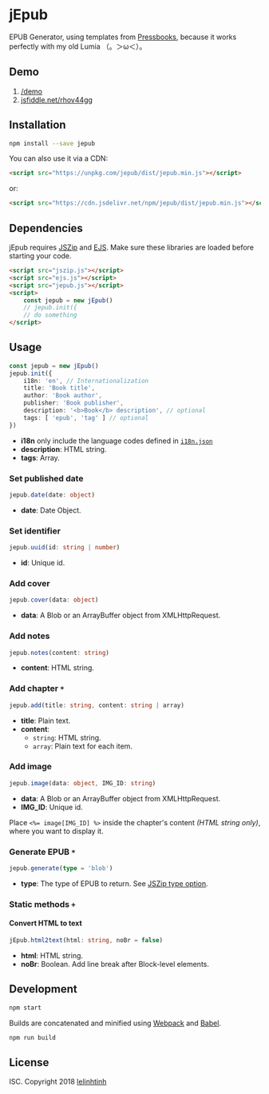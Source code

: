 # jEpub

EPUB Generator, using templates from [Pressbooks](https://pressbooks.com/), because it works perfectly with my old Lumia （。＞ω＜）。

## Demo

1. [/demo](https://lelinhtinh.github.io/jEpub/demo/)
2. [jsfiddle.net/rhov44gg](https://jsfiddle.net/baivong/rhov44gg/embedded/result,resources,js,html/)

## Installation

```bash
npm install --save jepub
```

You can also use it via a CDN:

```html
<script src="https://unpkg.com/jepub/dist/jepub.min.js"></script>
```

or:

```html
<script src="https://cdn.jsdelivr.net/npm/jepub/dist/jepub.min.js"></script>
```

## Dependencies

jEpub requires [JSZip](https://github.com/Stuk/jszip) and [EJS](https://github.com/mde/ejs). Make sure these libraries are loaded before starting your code.

```html
<script src="jszip.js"></script>
<script src="ejs.js"></script>
<script src="jepub.js"></script>
<script>
    const jepub = new jEpub()
    // jepub.init({
    // do something
</script>
```

## Usage

```typescript
const jepub = new jEpub()
jepub.init({
    i18n: 'en', // Internationalization
    title: 'Book title',
    author: 'Book author',
    publisher: 'Book publisher',
    description: '<b>Book</b> description', // optional
    tags: [ 'epub', 'tag' ] // optional
})
```

- **i18n** only include the language codes defined in [`i18n.json`](https://github.com/lelinhtinh/jEpub/blob/master/src/i18n.json)
- **description**: HTML string.
- **tags**: Array.

### Set published date

```typescript
jepub.date(date: object)
```

- **date**: Date Object.

### Set identifier

```typescript
jepub.uuid(id: string | number)
```

- **id**: Unique id.

### Add cover

```typescript
jepub.cover(data: object)
```

- **data**: A Blob or an ArrayBuffer object from XMLHttpRequest.

### Add notes

```typescript
jepub.notes(content: string)
```

- **content**: HTML string.

### Add chapter `*`

```typescript
jepub.add(title: string, content: string | array)
```

- **title**: Plain text.
- **content**:
  - `string`: HTML string.
  - `array`: Plain text for each item.

### Add image

```typescript
jepub.image(data: object, IMG_ID: string)
```

- **data**: A Blob or an ArrayBuffer object from XMLHttpRequest.
- **IMG_ID**: Unique id.

Place `<%= image[IMG_ID] %>` inside the chapter's content *(HTML string only)*, where you want to display it.

### Generate EPUB `*`

```typescript
jepub.generate(type = 'blob')
```

- **type**: The type of EPUB to return. See [JSZip type option](https://stuk.github.io/jszip/documentation/api_jszip/generate_async.html#type-option).

### Static methods `+`

#### Convert HTML to text

```typescript
jEpub.html2text(html: string, noBr = false)
```

- **html**: HTML string.
- **noBr**: Boolean. Add line break after Block-level elements.

## Development

```bash
npm start
```

Builds are concatenated and minified using [Webpack](https://webpack.js.org/) and [Babel](https://babeljs.io/).

```bash
npm run build
```

## License

ISC. Copyright 2018 [lelinhtinh](https://github.com/lelinhtinh)
